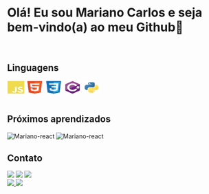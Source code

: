<h1>Olá! Eu sou Mariano Carlos e seja bem-vindo(a) ao meu Github👋</h1>

<div style="display: inline_block"><br>
  <h2>Linguagens</h2>
  <img align="center" alt="Mariano-Js" height="30" width="40" src="https://raw.githubusercontent.com/devicons/devicon/master/icons/javascript/javascript-plain.svg">
  <img align="center" alt="Mariano-html" height="30" width="40" src="https://raw.githubusercontent.com/devicons/devicon/master/icons/html5/html5-original.svg">
  <img align="center" alt="Mariano-css" height="30" width="40" src="https://raw.githubusercontent.com/devicons/devicon/master/icons/css3/css3-original.svg">
  <img align="center" alt="Mariano-csharp" height="30" width="40" src="https://raw.githubusercontent.com/devicons/devicon/master/icons/csharp/csharp-original.svg">
  <img align="center" alt="Mariano-python" height="30" width="40" src="https://raw.githubusercontent.com/devicons/devicon/master/icons/python/python-original.svg">
</div>

<div style="display: inline_block"><br>
  <h2 style="padding-top: 0">Próximos aprendizados</h2>
  <img align="center" alt="Mariano-react" height="30" width="40" src="https://cdn.jsdelivr.net/gh/devicons/devicon/icons/react/react-original.svg">
  <img align="center" alt="Mariano-react" height="30" width="40" src="https://cdn.jsdelivr.net/gh/devicons/devicon/icons/typescript/typescript-original.svg">
</div>
</div>

<div style="display: inline_block">
  <h2 >Contato</h2>
   <a href="https://www.linkedin.com/in/mariano-carlos-silva-418121202/" target="_blank"><img src="https://img.shields.io/badge/-LinkedIn-%230077B5?style=for-the-badge&logo=linkedin&logoColor=white" target="_blank"></a>
  <a href="https://instagram.com/idmariano" target="_blank"><img src="https://img.shields.io/badge/-Instagram-%23E4405F?style=for-the-badge&logo=instagram&logoColor=white" target="_blank"></a>
  <a href = "mailto:mariano.silva@ufvjm.edu.br"><img src="https://img.shields.io/badge/-Gmail-%23333?style=for-the-badge&logo=gmail&logoColor=white" target="_blank"></a></div> 
  
<div align="left">
  <a href="https://github.com/Mariano-SI">
  <img height="180em" src="https://github-readme-stats.vercel.app/api/top-langs/?username=Mariano-SI&layout=compact&langs_count=7&theme=dracula"/>
  <img height="180em" src="https://github-readme-stats.vercel.app/api?username=Mariano-si&show_icons=true&theme=dracula&include_all_commits=true&count_private=true"/>
</div>
 
  
